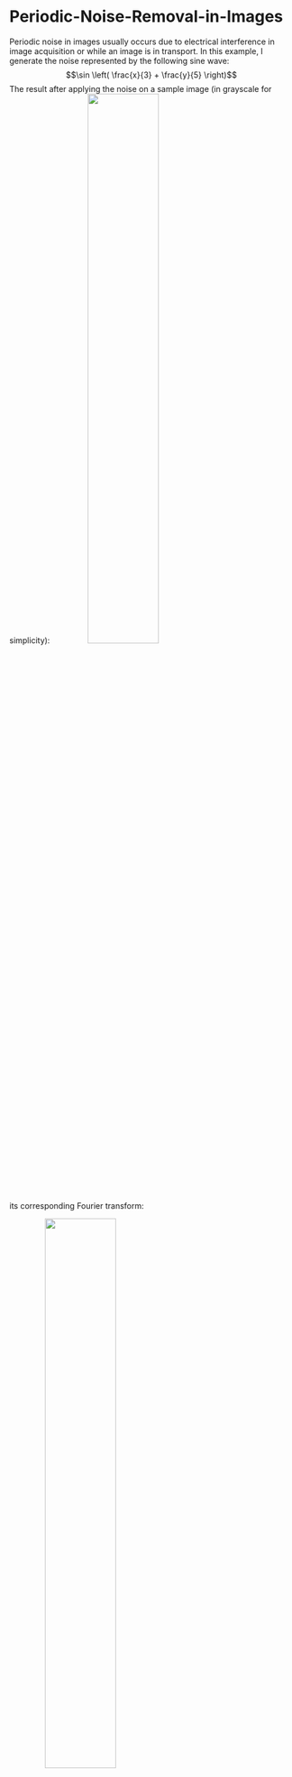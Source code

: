 # Periodic-Noise-Removal-in-Images
Periodic noise in images usually occurs due to electrical interference in image acquisition or while an image is in transport. In this example, I generate the noise represented by the following sine wave:
$$\sin \left( \frac{x}{3} + \frac{y}{5} \right)$$
The result after applying the noise on a sample image (in grayscale for simplicity):
<img style= "display: inline; text-align:center" src="https://github.com/FaisalAAlhaidar/Periodic-Noise-Removal-in-Images/assets/122672831/6bd08078-6355-4e25-8e08-0ea2752d8519" width=50% height=50%>

its corresponding Fourier transform:


<img style= "display: inline; text-align:center" src="https://github.com/FaisalAAlhaidar/Periodic-Noise-Removal-in-Images/assets/122672831/30c97327-c7fc-48f1-bd96-06dfcbc91029" width=50% height=50%>


Note that white "spikes" represent the noise. Removing the noise will be done using:
* Band-reject filtering.
* Notch filtering.

**Band-reject Filtering**

This filter has a circular shape which results in:

<img style= "display: inline; text-align:center" src="https://github.com/FaisalAAlhaidar/Periodic-Noise-Removal-in-Images/assets/122672831/15d2304b-85ac-4134-b283-c8e6afd00d7e" width=50% height=50%>

And when inverting the Fourier transform:

<img style= "display: inline; text-align:center" src="https://github.com/FaisalAAlhaidar/Periodic-Noise-Removal-in-Images/assets/122672831/4a286680-cdfd-4bf3-9c9f-1cfea3468b0f" width=50% height=50%>

**Notch Filtering**

This filter has a rectangular shape and results in:

<img style= "display: inline; text-align:center" src="https://github.com/FaisalAAlhaidar/Periodic-Noise-Removal-in-Images/assets/122672831/cba34568-3677-49bc-a8fb-b4517e3b074d" width=50% height=50%>

When inverted:

<img style= "display: inline; text-align:center" src="https://github.com/FaisalAAlhaidar/Periodic-Noise-Removal-in-Images/assets/122672831/eea12c80-8c2c-4864-b88c-88e06d069fc3" width=50% height=50%>

It is apparent that although the removal isn't perfect, it did provide decent results. Band-reject filtering gave a better result (for removal) for this example, however generating an unwanted ringing artifact.

